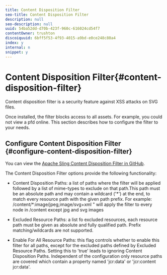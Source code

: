 ```yaml
---
title: Content Disposition Filter
seo-title: Content Disposition Filter
description: null
seo-description: null
uuid: 54ba52dd-d70b-423f-960c-616024cd54f7
contentOwner: trushton
discoiquuid: 6bff5f53-4f93-4015-a9bd-e0ce248c80a4
index: y
internal: n
snippet: y
---
```


# Content Disposition Filter{#content-disposition-filter}

Content disposition filter is a security feature against XSS attacks on SVG files.

Once installed, the filter blocks access to all assets. For example, you could not view a pfd online. This section describes how to configure the filter to your needs.

## Configure Content Disposition Filter {#configure-content-disposition-filter}

You can view the [Apache Sling Content Disposition Filter in GitHub](https://github.com/apache/sling-org-apache-sling-security/blob/master/src/main/java/org/apache/sling/security/impl/ContentDispositionFilterConfiguration.java).

The Content Disposition Filter options provide the following functionality:

* Content Disposition Paths: a list of paths where the filter will be applied followed by a list of mime-types to exclude on that path.This path must be an absolute path and may contain a wildcard ('&#42;') at the end, to match every resource path with the given path prefix. For example: /content/&#42;:image/jpeg,image/svg+xml " will apply the filter to every node in /content except jpg and svg images

* Excluded Resource Paths: a list fo excluded resources, each resource path must be given as absolute and fully qualified path. Prefix matching/wildcards are not supported.

* Enable For All Resource Paths: this flag controls whether to enable this filter for all paths, except for the excluded paths defined by Excluded Resource Paths. Setting this to 'true' leads to ignoring Content Disposition Paths. Independent of the configuration only resource paths are covered which contain a property named 'jcr:data' or 'jcr:content jcr:data'.

